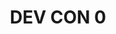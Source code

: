 ﻿---
number: 0
title: DEV CON 0
description: "It all began in Berlin. Long prior to the launch of Ethereum, the earliest builders and co-founders gathered in Kreuzberg in late November of 2014 to outline their work and designs for the future of Ethereum at a meetup called 'ÐΞVcon-0'."
location: "Berlin, Germany"
startDate: 2014-11-24
endDate: 2014-11-28
imageUrl: /assets/uploads/devcon/dc0.png
---
